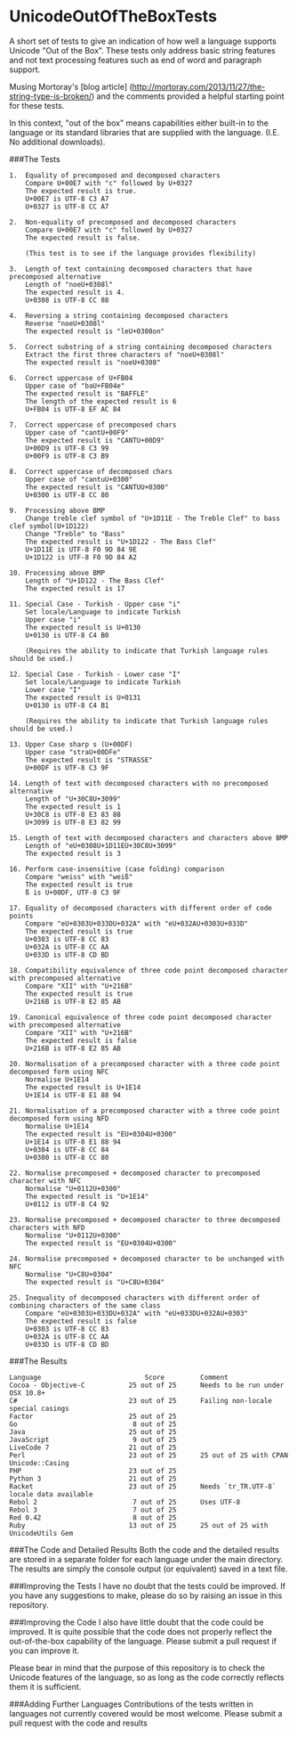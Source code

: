 UnicodeOutOfTheBoxTests
=======================

A short set of tests to give an indication of how well a language supports Unicode "Out of the Box". These tests only address basic string features and not text processing features such as end of word and paragraph support.

Musing Mortoray's [blog article] (http://mortoray.com/2013/11/27/the-string-type-is-broken/) and the comments provided a helpful starting point for these tests.

In this context, "out of the box" means capabilities either built-in to the language or its standard libraries that are supplied with the language. (I.E. No additional downloads).

###The Tests
```
1.  Equality of precomposed and decomposed characters
    Compare U+00E7 with "c" followed by U+0327
    The expected result is true.
    U+00E7 is UTF-8 C3 A7
    U+0327 is UTF-8 CC A7

2.  Non-equality of precomposed and decomposed characters
    Compare U+00E7 with "c" followed by U+0327
    The expected result is false.

    (This test is to see if the language provides flexibility)

3.  Length of text containing decomposed characters that have precomposed alternative
    Length of "noeU+0308l"
    The expected result is 4.
    U+0308 is UTF-8 CC 88

4.  Reversing a string containing decomposed characters
    Reverse "noeU+0308l"
    The expected result is "leU+0308on"

5.  Correct substring of a string containing decomposed characters
    Extract the first three characters of "noeU+0308l"
    The expected result is "noeU+0308"

6.  Correct uppercase of U+FB04
    Upper case of "baU+FB04e"
    The expected result is "BAFFLE"
    The length of the expected result is 6
    U+FB04 is UTF-8 EF AC 84

7.  Correct uppercase of precomposed chars
    Upper case of "cantU+00F9"
    The expected result is "CANTU+00D9"
    U+00D9 is UTF-8 C3 99
    U+00F9 is UTF-8 C3 B9

8.  Correct uppercase of decomposed chars
    Upper case of "cantuU+0300"
    The expected result is "CANTUU+0300"
    U+0300 is UTF-8 CC 80

9.  Processing above BMP
    Change treble clef symbol of "U+1D11E - The Treble Clef" to bass clef symbol(U+1D122)
    Change "Treble" to "Bass"
    The expected result is "U+1D122 - The Bass Clef"
    U+1D11E is UTF-8 F0 9D 84 9E
    U+1D122 is UTF-8 F0 9D 84 A2

10. Processing above BMP
    Length of "U+1D122 - The Bass Clef"
    The expected result is 17

11. Special Case - Turkish - Upper case "i"
    Set locale/Language to indicate Turkish
    Upper case "i"
    The expected result is U+0130
    U+0130 is UTF-8 C4 B0

    (Requires the ability to indicate that Turkish language rules should be used.)

12. Special Case - Turkish - Lower case "I"
    Set locale/Language to indicate Turkish
    Lower case "I"
    The expected result is U+0131
    U+0130 is UTF-8 C4 B1

    (Requires the ability to indicate that Turkish language rules should be used.)

13. Upper Case sharp s (U+00DF)
    Upper case "straU+00DFe"
    The expected result is "STRASSE"
    U+00DF is UTF-8 C3 9F

14. Length of text with decomposed characters with no precomposed alternative
    Length of "U+30C8U+3099"
    The expected result is 1
    U+30C8 is UTF-8 E3 83 88
    U+3099 is UTF-8 E3 82 99

15. Length of text with decomposed characters and characters above BMP
    Length of "eU+0308U+1D11EU+30C8U+3099"
    The expected result is 3

16. Perform case-insensitive (case folding) comparison
    Compare "weiss" with "weiß"
    The expected result is true
    ß is U+00DF, UTF-8 C3 9F
    
17. Equality of decomposed characters with different order of code points
    Compare "eU+0303U+033DU+032A" with "eU+032AU+0303U+033D"
    The expected result is true
    U+0303 is UTF-8 CC 83
    U+032A is UTF-8 CC AA
    U+033D is UTF-8 CD BD
    
18. Compatibility equivalence of three code point decomposed character with precomposed alternative
    Compare "XII" with "U+216B"
    The expected result is true
    U+216B is UTF-8 E2 85 AB
    
19. Canonical equivalence of three code point decomposed character with precomposed alternative
    Compare "XII" with "U+216B"
    The expected result is false
    U+216B is UTF-8 E2 85 AB

20. Normalisation of a precomposed character with a three code point decomposed form using NFC
    Normalise U+1E14
    The expected result is U+1E14
    U+1E14 is UTF-8 E1 88 94 

21. Normalisation of a precomposed character with a three code point decomposed form using NFD
    Normalise U+1E14
    The expected result is "EU+0304U+0300"
    U+1E14 is UTF-8 E1 88 94
    U+0304 is UTF-8 CC 84
    U+0300 is UTF-8 CC 80
    
22. Normalise precomposed + decomposed character to precomposed character with NFC
    Normalise "U+0112U+0300"
    The expected result is "U+1E14"
    U+0112 is UTF-8 C4 92
    
23. Normalise precomposed + decomposed character to three decomposed characters with NFD
    Normalise "U+0112U+0300"
    The expected result is "EU+0304U+0300"
   
24. Normalise precomposed + decomposed character to be unchanged with NFC
    Normalise "U+C8U+0304"
    The expected result is "U+C8U+0304"
   
25. Inequality of decomposed characters with different order of combining characters of the same class
    Compare "eU+0303U+033DU+032A" with "eU+033DU+032AU+0303"
    The expected result is false
    U+0303 is UTF-8 CC 83
    U+032A is UTF-8 CC AA
    U+033D is UTF-8 CD BD
```   
   
###The Results

```
Language                          Score         Comment
Cocoa - Objective-C           25 out of 25      Needs to be run under OSX 10.8+
C#                            23 out of 25      Failing non-locale special casings
Factor                        25 out of 25
Go                             8 out of 25
Java                          25 out of 25
JavaScript                     9 out of 25
LiveCode 7                    21 out of 25
Perl                          23 out of 25      25 out of 25 with CPAN Unicode::Casing
PHP                           23 out of 25      
Python 3                      21 out of 25
Racket                        23 out of 25      Needs `tr_TR.UTF-8` locale data available
Rebol 2                        7 out of 25      Uses UTF-8
Rebol 3                        7 out of 25
Red 0.42                       8 out of 25
Ruby                          13 out of 25      25 out of 25 with UnicodeUtils Gem
```

###The Code and Detailed Results
Both the code and the detailed results are stored in a separate folder for each language under the main directory. The results are simply the console output (or equivalent) saved in a text file.

###Improving the Tests
I have no doubt that the tests could be improved. If you have any suggestions to make, please do so by raising an issue in this repository.

###Improving the Code
I also have little doubt that the code could be improved. It is quite possible that the code does not properly reflect the out-of-the-box capability of the language. Please submit a pull request if you can improve it.

Please bear in mind that the purpose of this repository is to check the Unicode features of the language, so as long as the code correctly reflects them it is sufficient.

###Adding Further Languages
Contributions of the tests written in languages not currently covered would be most welcome. Please submit a pull request with the code and results
